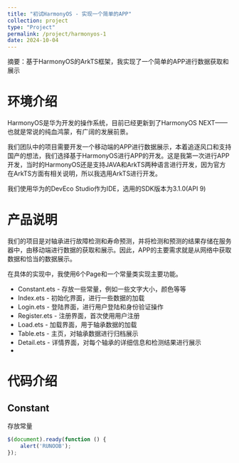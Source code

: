 ```yaml
---
title: "初试HarmonyOS - 实现一个简单的APP"
collection: project
type: "Project"
permalink: /project/harmonyos-1
date: 2024-10-04
---
```


摘要：基于HarmonyOS的ArkTS框架，我实现了一个简单的APP进行数据获取和展示

# 环境介绍
HarmonyOS是华为开发的操作系统，目前已经更新到了HarmonyOS NEXT——也就是常说的纯血鸿蒙，有广阔的发展前景。

我们团队中的项目需要开发一个移动端的APP进行数据展示，本着追逐风口和支持国产的想法，我们选择基于HarmonyOS进行APP的开发。这是我第一次进行APP开发，当时的HarmonyOS还是支持JAVA和ArkTS两种语言进行开发，因为官方在ArkTS方面有相关说明，所以我选用ArkTS进行开发。

我们使用华为的DevEco Studio作为IDE，选用的SDK版本为3.1.0(API 9)

# 产品说明
我们的项目是对轴承进行故障检测和寿命预测，并将检测和预测的结果存储在服务器中，由移动端进行数据的获取和展示。因此，APP的主要需求就是从网络中获取数据和恰当的数据展示。

在具体的实现中，我使用6个Page和一个常量类实现主要功能。

* Constant.ets - 存放一些常量，例如一些文字大小，颜色等等
* Index.ets - 初始化界面，进行一些数据的加载
* Login.ets - 登陆界面，进行用户登陆和身份验证操作
* Register.ets - 注册界面，首次使用用户注册
* Load.ets - 加载界面，用于轴承数据的加载
* Table.ets - 主页，对轴承数据进行归档展示
* Detail.ets - 详情界面，对每个轴承的详细信息和检测结果进行展示
* 

# 代码介绍

## Constant
存放常量
```typescript
$(document).ready(function () {
    alert('RUNOOB');
});
```
